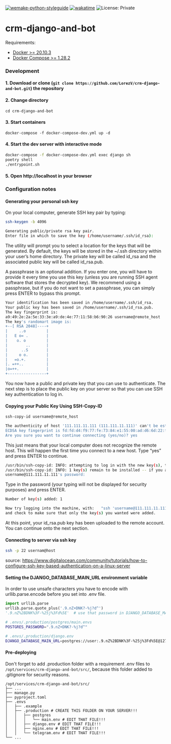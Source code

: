 [![wemake-python-styleguide](https://img.shields.io/badge/style-wemake-000000.svg)](https://github.com/wemake-services/wemake-python-styleguide)
[![wakatime](https://wakatime.com/badge/github/LorezV/crm-django-and-bot.svg)](https://wakatime.com/badge/github/LorezV/crm-django-and-bot)
![License: Private](https://img.shields.io/badge/License-Private-black.svg)

# crm-django-and-bot

Requirements:

- [Docker >= 20.10.3](https://docs.docker.com/engine/install/)
- [Docker Compose >= 1.28.2](https://docs.docker.com/compose/install/)

### Development

#### 1. Download or clone (`git clone https://github.com/LorezV/crm-django-and-bot.git`) the repository

#### 2. Change directory

```cd crm-django-and-bot```

#### 3. Start containers

```docker-compose -f docker-compose-dev.yml up -d```

#### 4. Start the dev server with interactive mode

```sh
docker-compose -f docker-compose-dev.yml exec django sh
poetry shell
./entrypoint.sh
```

#### 5. Open http://localhost in your browser

### Configuration notes

#### Generating your personal ssh key

On your local computer, generate SSH key pair by typing:

```bash
ssh-keygen -b 4096
```
```bash
Generating public/private rsa key pair.
Enter file in which to save the key (/home/username/.ssh/id_rsa):
```

The utility will prompt you to select a location for the keys that will be generated. By default, the keys will be stored in the ~/.ssh directory within your user’s home directory. The private key will be called id_rsa and the associated public key will be called id_rsa.pub.

A passphrase is an optional addition. If you enter one, you will have to provide it every time you use this key (unless you are running SSH agent software that stores the decrypted key). We recommend using a passphrase, but if you do not want to set a passphrase, you can simply press ENTER to bypass this prompt.

```bash
Your identification has been saved in /home/username/.ssh/id_rsa.
Your public key has been saved in /home/username/.ssh/id_rsa.pub.
The key fingerprint is:
a9:49:2e:2a:5e:33:3e:a9:de:4e:77:11:58:b6:90:26 username@remote_host
The key's randomart image is:
+--[ RSA 2048]----+
|     ..o         |
|   E o= .        |
|    o. o         |
|        ..       |
|      ..S        |
|     o o.        |
|   =o.+.         |
|. =++..          |
|o=++.            |
+-----------------+
```

You now have a public and private key that you can use to authenticate. The next step is to place the public key on your server so that you can use SSH key authentication to log in.

#### Copying your Public Key Using SSH-Copy-ID

```bash
ssh-copy-id username@remote_host
```
```bash
The authenticity of host '111.111.11.111 (111.111.11.111)' can't be established.
ECDSA key fingerprint is fd:fd:d4:f9:77:fe:73:84:e1:55:00:ad:d6:6d:22:fe.
Are you sure you want to continue connecting (yes/no)? yes
```

This just means that your local computer does not recognize the remote host. This will happen the first time you connect to a new host. Type “yes” and press ENTER to continue.

```bash
/usr/bin/ssh-copy-id: INFO: attempting to log in with the new key(s), to filter out any that are already installed
/usr/bin/ssh-copy-id: INFO: 1 key(s) remain to be installed -- if you are prompted now it is to install the new keys
username@111.111.11.111's password:
```

Type in the password (your typing will not be displayed for security purposes) and press ENTER.

```bash
Number of key(s) added: 1

Now try logging into the machine, with:   "ssh 'username@111.111.11.111'"
and check to make sure that only the key(s) you wanted were added.
```

At this point, your id_rsa.pub key has been uploaded to the remote account. You can continue onto the next section.

#### Connecting to server via ssh key

```bash
ssh -p 22 usernam@host
```

source: https://www.digitalocean.com/community/tutorials/how-to-configure-ssh-key-based-authentication-on-a-linux-server

#### Setting the DJANGO_DATABASE_MAIN_URL environment variable
In order to use unsafe characters you have to encode with urllib.parse.encode before you set into .env file.
```python
import urllib.parse
urllib.parse.quote_plus('.9.nZ+DNK?-%j?d^')
'.9.nZ%2BDNK%3F-%25j%3Fd%5E'  # use that password in DJANGO_DATABASE_MAIN_URL
```

```bash
# .envs/.production/postgres/main.envs
POSTGRES_PASSWORD=".9.nZ+DNK?-%j?d^"

# .envs/.production/django.env
DJANGO_DATABASE_MAIN_URL=postgres://user:.9.nZ%2BDNK%3F-%25j%3Fd%5E@127.0.0.1:5432/database
```

#### Pre-deploying
Don't forget to add .production folder with a requirement .env files to `/opt/services/crm-django-and-bot/src/`, 
because this folder added to .gitignore for security reasons.
```
/opt/services/crm-django-and-bot/src/
├── ...
├── manage.py
├── pyproject.toml
├── .envs
│   ├── .example
│   ├── .production # CREATE THIS FOLDER ON YOUR SERVER!!!
│   │   ├── postgres
│   │   │   └── main.env # EDIT THAT FILE!!!
│   │   ├── django.env # EDIT THAT FILE!!!
│   │   ├── nginx.env # EDIT THAT FILE!!!
│   │   └── telegram.env # EDIT THAT FILE!!!
└── ...
```
